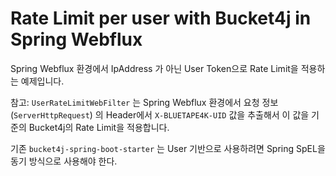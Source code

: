 # Rate Limit per user with Bucket4j in Spring Webflux

Spring Webflux 환경에서 IpAddress 가 아닌 User Token으로 Rate Limit을 적용하는 예제입니다.

참고: `UserRateLimitWebFilter` 는 Spring Webflux 환경에서 요청 정보 (`ServerHttpRequest`) 의 Header에서 `X-BLUETAPE4K-UID` 값을 추출해서
이 값을 기준의 Bucket4j의 Rate Limit을 적용합니다.

기존 `bucket4j-spring-boot-starter` 는 User 기반으로 사용하려면 Spring SpEL을 동기 방식으로 사용해야 한다.
